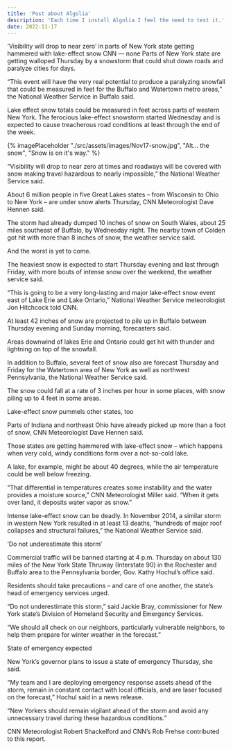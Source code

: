 ```yaml
---
title: 'Post about Algolia'
description: 'Each time I install Algolia I feel the need to test it.'
date: 2022-11-17
---
```

‘Visibility will drop to near zero’ in parts of New York state getting hammered with lake-effect snow
CNN  —  none
Parts of New York state are getting walloped Thursday by a snowstorm that could shut down roads and paralyze cities for days.

“This event will have the very real potential to produce a paralyzing snowfall that could be measured in feet for the Buffalo and Watertown metro areas,” the National Weather Service in Buffalo said.

Lake effect snow totals could be measured in feet across parts of western New York.
The ferocious lake-effect snowstorm started Wednesday and is expected to cause treacherous road conditions at least through the end of the week.

{% imagePlaceholder "./src/assets/images/Nov17-snow.jpg", "Alt... the snow", "Snow is on it's way." %}


“Visibility will drop to near zero at times and roadways will be covered with snow making travel hazardous to nearly impossible,” the National Weather Service said.

About 6 million people in five Great Lakes states – from Wisconsin to Ohio to New York – are under snow alerts Thursday, CNN Meteorologist Dave Hennen said.

The storm had already dumped 10 inches of snow on South Wales, about 25 miles southeast of Buffalo, by Wednesday night. The nearby town of Colden got hit with more than 8 inches of snow, the weather service said.

And the worst is yet to come.

The heaviest snow is expected to start Thursday evening and last through Friday, with more bouts of intense snow over the weekend, the weather service said.

“This is going to be a very long-lasting and major lake-effect snow event east of Lake Erie and Lake Ontario,” National Weather Service meteorologist Jon Hitchcock told CNN.

At least 42 inches of snow are projected to pile up in Buffalo between Thursday evening and Sunday morning, forecasters said.

Areas downwind of lakes Erie and Ontario could get hit with thunder and lightning on top of the snowfall.

In addition to Buffalo, several feet of snow also are forecast Thursday and Friday for the Watertown area of New York as well as northwest Pennsylvania, the National Weather Service said.

The snow could fall at a rate of 3 inches per hour in some places, with snow piling up to 4 feet in some areas.

Lake-effect snow pummels other states, too

Parts of Indiana and northeast Ohio have already picked up more than a foot of snow, CNN Meteorologist Dave Hennen said.



Those states are getting hammered with lake-effect snow – which happens when very cold, windy conditions form over a not-so-cold lake.

A lake, for example, might be about 40 degrees, while the air temperature could be well below freezing.

“That differential in temperatures creates some instability and the water provides a moisture source,” CNN Meteorologist Miller said. “When it gets over land, it deposits water vapor as snow.”

Intense lake-effect snow can be deadly. In November 2014, a similar storm in western New York resulted in at least 13 deaths, “hundreds of major roof collapses and structural failures,” the National Weather Service said.

‘Do not underestimate this storm’

Commercial traffic will be banned starting at 4 p.m. Thursday on about 130 miles of the New York State Thruway (Interstate 90) in the Rochester and Buffalo area to the Pennsylvania border, Gov. Kathy Hochul’s office said.

Residents should take precautions – and care of one another, the state’s head of emergency services urged.

“Do not underestimate this storm,” said Jackie Bray, commissioner for New York state’s Division of Homeland Security and Emergency Services.

“We should all check on our neighbors, particularly vulnerable neighbors, to help them prepare for winter weather in the forecast.”

State of emergency expected

New York’s governor plans to issue a state of emergency Thursday, she said.

“My team and I are deploying emergency response assets ahead of the storm, remain in constant contact with local officials, and are laser focused on the forecast,” Hochul said in a news release.

“New Yorkers should remain vigilant ahead of the storm and avoid any unnecessary travel during these hazardous conditions.”

CNN Meteorologist Robert Shackelford and CNN’s Rob Frehse contributed to this report.
